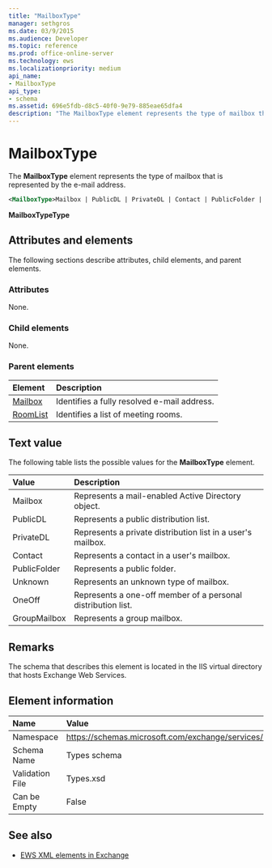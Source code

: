 ```yaml
---
title: "MailboxType"
manager: sethgros
ms.date: 03/9/2015
ms.audience: Developer
ms.topic: reference
ms.prod: office-online-server
ms.technology: ews
ms.localizationpriority: medium
api_name:
- MailboxType
api_type:
- schema
ms.assetid: 696e5fdb-d8c5-40f0-9e79-885eae65dfa4
description: "The MailboxType element represents the type of mailbox that is represented by the e-mail address."
---
```


# MailboxType

The **MailboxType** element represents the type of mailbox that is represented by the e-mail address. 
  
```XML
<MailboxType>Mailbox | PublicDL | PrivateDL | Contact | PublicFolder | Unknown | OneOff | GroupMailbox</MailboxType>
```

**MailboxTypeType**

## Attributes and elements

The following sections describe attributes, child elements, and parent elements.
  
### Attributes

None.
  
### Child elements

None.
  
### Parent elements

|**Element**|**Description**|
|:-----|:-----|
|[Mailbox](mailbox.md) <br/> |Identifies a fully resolved e-mail address.  <br/> |
|[RoomList](roomlist.md) <br/> |Identifies a list of meeting rooms.  <br/> |
   
## Text value

The following table lists the possible values for the **MailboxType** element. 
  
|**Value**|**Description**|
|:-----|:-----|
|Mailbox  <br/> |Represents a mail-enabled Active Directory object.  <br/> |
|PublicDL  <br/> |Represents a public distribution list.  <br/> |
|PrivateDL  <br/> |Represents a private distribution list in a user's mailbox.  <br/> |
|Contact  <br/> |Represents a contact in a user's mailbox.  <br/> |
|PublicFolder  <br/> |Represents a public folder.  <br/> |
|Unknown  <br/> |Represents an unknown type of mailbox.  <br/> |
|OneOff  <br/> |Represents a one-off member of a personal distribution list.  <br/> |
|GroupMailbox  <br/> |Represents a group mailbox.  <br/> |
   
## Remarks

The schema that describes this element is located in the IIS virtual directory that hosts Exchange Web Services.
  
## Element information

|**Name**|**Value**|
|:-----|:-----|
|Namespace  <br/> |https://schemas.microsoft.com/exchange/services/2006/types  <br/> |
|Schema Name  <br/> |Types schema  <br/> |
|Validation File  <br/> |Types.xsd  <br/> |
|Can be Empty  <br/> |False  <br/> |
   
## See also

- [EWS XML elements in Exchange](ews-xml-elements-in-exchange.md)


